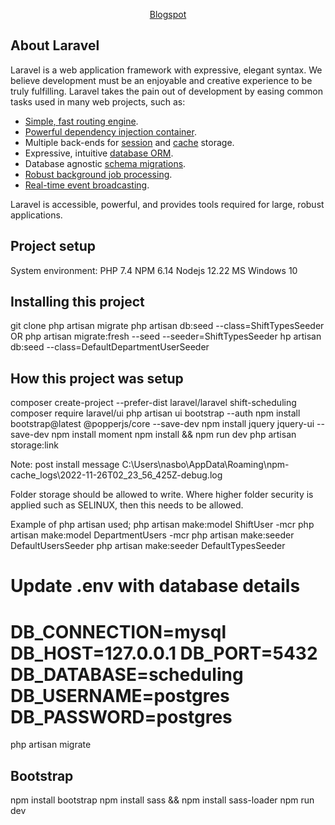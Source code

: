 <p align="center"><a href="https://tboxmy.blogspot.com" target="_blank">Blogspot</a></p>

## About Laravel

Laravel is a web application framework with expressive, elegant syntax. We believe development must be an enjoyable and creative experience to be truly fulfilling. Laravel takes the pain out of development by easing common tasks used in many web projects, such as:

-   [Simple, fast routing engine](https://laravel.com/docs/routing).
-   [Powerful dependency injection container](https://laravel.com/docs/container).
-   Multiple back-ends for [session](https://laravel.com/docs/session) and [cache](https://laravel.com/docs/cache) storage.
-   Expressive, intuitive [database ORM](https://laravel.com/docs/eloquent).
-   Database agnostic [schema migrations](https://laravel.com/docs/migrations).
-   [Robust background job processing](https://laravel.com/docs/queues).
-   [Real-time event broadcasting](https://laravel.com/docs/broadcasting).

Laravel is accessible, powerful, and provides tools required for large, robust applications.

## Project setup

System environment:
PHP 7.4
NPM 6.14
Nodejs 12.22
MS Windows 10

## Installing this project

git clone <SSH><USER><URL>
php artisan migrate
php artisan db:seed --class=ShiftTypesSeeder
OR
php artisan migrate:fresh --seed --seeder=ShiftTypesSeeder
hp artisan db:seed --class=DefaultDepartmentUserSeeder

## How this project was setup

composer create-project --prefer-dist laravel/laravel shift-scheduling
composer require laravel/ui
php artisan ui bootstrap --auth
npm install bootstrap@latest @popperjs/core --save-dev
npm install jquery jquery-ui --save-dev
npm install moment
npm install && npm run dev
php artisan storage:link

Note: post install message
C:\Users\nasbo\AppData\Roaming\npm-cache_logs\2022-11-26T02_23_56_425Z-debug.log

Folder storage should be allowed to write. Where higher folder security is applied such as SELINUX, then this needs to be allowed.

Example of php artisan used;
php artisan make:model ShiftUser -mcr
php artisan make:model DepartmentUsers -mcr
php artisan make:seeder DefaultUsersSeeder
php artisan make:seeder DefaultTypesSeeder

# Update .env with database details

DB_CONNECTION=mysql
DB_HOST=127.0.0.1
DB_PORT=5432
DB_DATABASE=scheduling
DB_USERNAME=postgres
DB_PASSWORD=postgres
==

php artisan migrate

## Bootstrap

npm install bootstrap
npm install sass && npm install sass-loader
npm run dev
